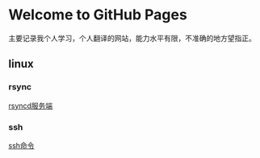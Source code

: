 # Welcome to GitHub Pages

主要记录我个人学习，个人翻译的网站，能力水平有限，不准确的地方望指正。

## linux

### rsync

[rsyncd服务端](/rsync/rsync-conf/1rsync.md)

### ssh

[ssh命令](/ssh/ssh/1ssh.md)